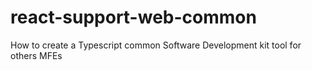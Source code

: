 # react-support-web-common
How to create a Typescript common Software Development kit tool for others MFEs
